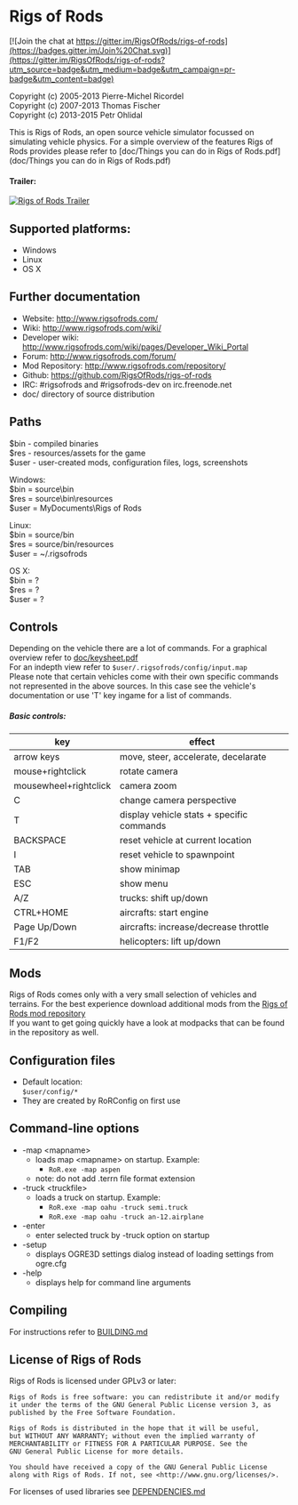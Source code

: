 # Rigs of Rods

[![Join the chat at https://gitter.im/RigsOfRods/rigs-of-rods](https://badges.gitter.im/Join%20Chat.svg)](https://gitter.im/RigsOfRods/rigs-of-rods?utm_source=badge&utm_medium=badge&utm_campaign=pr-badge&utm_content=badge)

Copyright (c) 2005-2013 Pierre-Michel Ricordel  
Copyright (c) 2007-2013 Thomas Fischer  
Copyright (c) 2013-2015 Petr Ohlidal  

This is Rigs of Rods, an open source vehicle simulator focussed on simulating vehicle physics.
For a simple overview of the features Rigs of Rods provides please refer to [doc/Things you can do in Rigs of Rods.pdf](doc/Things you can do in Rigs of Rods.pdf)  

#### Trailer:

[![Rigs of Rods Trailer](http://img.youtube.com/vi/3A6OHnAD_Pc/0.jpg)](http://www.youtube.com/watch?v=3A6OHnAD_Pc)

## Supported platforms:
* Windows
* Linux
* OS X


## Further documentation
* Website: http://www.rigsofrods.com/
* Wiki: http://www.rigsofrods.com/wiki/
* Developer wiki: http://www.rigsofrods.com/wiki/pages/Developer_Wiki_Portal
* Forum: http://www.rigsofrods.com/forum/
* Mod Repository: http://www.rigsofrods.com/repository/
* Github: https://github.com/RigsOfRods/rigs-of-rods
* IRC: #rigsofrods and #rigsofrods-dev on irc.freenode.net
* doc/ directory of source distribution


## Paths
$bin  - compiled binaries  
$res  - resources/assets for the game  
$user - user-created mods, configuration files, logs, screenshots  

Windows:  
$bin   = source\bin  
$res   = source\bin\resources  
$user  = MyDocuments\Rigs of Rods  

Linux:  
$bin    = source/bin  
$res    = source/bin/resources  
$user   = ~/.rigsofrods  

OS X:  
$bin    = ?  
$res    = ?  
$user  = ? 


## Controls
Depending on the vehicle there are a lot of commands. For a graphical overview refer to [doc/keysheet.pdf](doc/keysheet.pdf)  
For an indepth view refer to ``` $user/.rigsofrods/config/input.map ```  
Please note that certain vehicles come with their own specific commands not represented in the above sources. In this case see the vehicle's documentation or use 'T' key ingame for a list of commands.

##### Basic controls:  

| key                            | effect                                               |
|--------------------------------|------------------------------------------------------|
| arrow keys                     | move, steer, accelerate, decelarate                  |
| mouse+rightclick               | rotate camera                                        |
| mousewheel+rightclick          | camera zoom                                          |
| C                              | change camera perspective                            |
| T                              | display vehicle stats + specific commands            |
| BACKSPACE                      | reset vehicle at current location                    |
| I                              | reset vehicle to spawnpoint                          |
| TAB                            | show minimap                                         |
| ESC                            | show menu                                            |
| A/Z                            | trucks: shift up/down                                |
| CTRL+HOME                      | aircrafts: start engine                              |
| Page Up/Down                   | aircrafts: increase/decrease throttle                |
| F1/F2                          | helicopters: lift up/down                            |
 
 
## Mods
Rigs of Rods comes only with a very small selection of vehicles and terrains. For the best experience download additional mods from the [Rigs of Rods mod repository](http://www.rigsofrods.com/repository/)  
If you want to get going quickly have a look at modpacks that can be found in the repository as well.


## Configuration files
- Default location:  
    ``` $user/config/* ```
- They are created by RoRConfig on first use


## Command-line options

* -map \<mapname\>
    * loads map \<mapname\> on startup. Example:
        * ``` RoR.exe -map aspen ```
    * note: do not add .terrn file format extension
* -truck \<truckfile\>
    * loads a truck on startup. Example: 
        * ``` RoR.exe -map oahu -truck semi.truck ```
        * ``` RoR.exe -map oahu -truck an-12.airplane ```
* -enter
    * enter selected truck by -truck option on startup
* -setup 
    * displays OGRE3D settings dialog instead of loading settings from ogre.cfg 
* -help
    * displays help for command line arguments

	
## Compiling
For instructions refer to [BUILDING.md](BUILDING.md)
	

## License of Rigs of Rods

Rigs of Rods is licensed under GPLv3 or later:
```
Rigs of Rods is free software: you can redistribute it and/or modify
it under the terms of the GNU General Public License version 3, as 
published by the Free Software Foundation.

Rigs of Rods is distributed in the hope that it will be useful,
but WITHOUT ANY WARRANTY; without even the implied warranty of
MERCHANTABILITY or FITNESS FOR A PARTICULAR PURPOSE. See the
GNU General Public License for more details.

You should have received a copy of the GNU General Public License
along with Rigs of Rods. If not, see <http://www.gnu.org/licenses/>.
```

For licenses of used libraries see [DEPENDENCIES.md](DEPENDENCIES.md)
